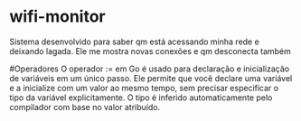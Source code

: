 # wifi-monitor

Sistema desenvolvido para saber qm está acessando minha rede e deixando lagada. Ele me mostra novas conexões e qm desconecta também

#Operadores
O operador := em Go é usado para declaração e inicialização de variáveis em um único passo. Ele permite que você declare uma variável e a inicialize com um valor ao mesmo tempo, sem precisar especificar o tipo da variável explicitamente. O tipo é inferido automaticamente pelo compilador com base no valor atribuído.
